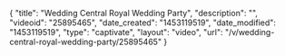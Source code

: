 {
    "title": "Wedding Central Royal Wedding Party",
    "description": "",
    "videoid": "25895465",
    "date_created": "1453119519",
    "date_modified": "1453119519",
    "type": "captivate",
    "layout": "video",
    "url": "\/v\/wedding-central-royal-wedding-party\/25895465"
}